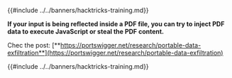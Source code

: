 {{#include ../../banners/hacktricks-training.md}}

**If your input is being reflected inside a PDF file, you can try to inject PDF data to execute JavaScript or steal the PDF content.**

Chec the post: [**https://portswigger.net/research/portable-data-exfiltration**](https://portswigger.net/research/portable-data-exfiltration)

{{#include ../../banners/hacktricks-training.md}}
